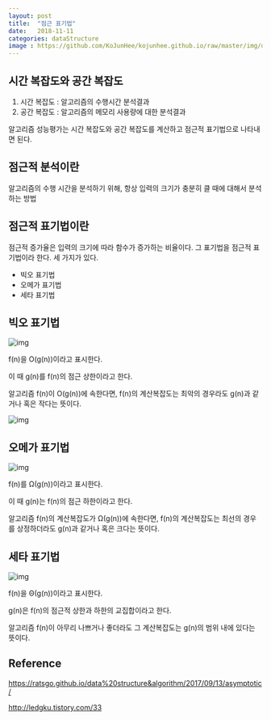 ```yaml
---
layout: post
title:  "점근 표기법"
date:   2018-11-11
categories: dataStructure
image : https://github.com/KoJunHee/kojunhee.github.io/raw/master/img/dataStructureImg.png
---
```


## 시간 복잡도와 공간 복잡도

1. 시간 복잡도 : 알고리즘의 수행시간 분석결과
2. 공간 복잡도 : 알고리즘의 메모리 사용량에 대한 분석결과

알고리즘 성능평가는 시간 복잡도와 공간 복잡도를 계산하고 점근적 표기법으로 나타내면 된다.

## 점근적 분석이란

알고리즘의 수행 시간을 분석하기 위해, 항상 입력의 크기가 충분히 클 때에 대해서 분석하는 방법 

## 점근적 표기법이란

점근적 증가율은 입력의 크기에 따라 함수가 증가하는 비율이다. 그 표기법을 점근적 표기법이라 한다. 
세 가지가 있다.

- 빅오 표기법
- 오메가 표기법
- 세타 표기법

## 빅오 표기법 

![img](https://github.com/KoJunHee/kojunhee.github.io/raw/master/img/asymptonic01.png)

f(n)을 O(g(n))이라고 표시한다. 

이 때 g(n)를 f(n)의 점근 상한이라고 한다.

알고리즘 f(n)이 O(g(n))에 속한다면, f(n)의 계산복잡도는 최악의 경우라도 g(n)과 같거나 혹은 작다는 뜻이다.

![img](https://github.com/KoJunHee/kojunhee.github.io/raw/master/img/asymptonic011.png)

## 오메가 표기법

![img](https://github.com/KoJunHee/kojunhee.github.io/raw/master/img/asymptonic02.png)

f(n)를 Ω(g(n))이라고 표시한다. 

이 때 g(n)는 f(n)의 점근 하한이라고 한다. 

알고리즘 f(n)의 계산복잡도가 Ω(g(n))에 속한다면, f(n)의 계산복잡도는 최선의 경우를 상정하더라도 g(n)과 같거나 혹은 크다는 뜻이다.

## 세타 표기법

![img](https://github.com/KoJunHee/kojunhee.github.io/raw/master/img/asymptonic03.png)

f(n)을 Θ(g(n))이라고 표시한다. 

g(n)은 f(n)의 점근적 상한과 하한의 교집합이라고 한다. 

알고리즘 f(n)이 아무리 나쁘거나 좋더라도 그 계산복잡도는 g(n)의 범위 내에 있다는 뜻이다.

## Reference

<https://ratsgo.github.io/data%20structure&algorithm/2017/09/13/asymptotic/>

<http://ledgku.tistory.com/33>